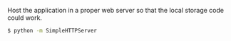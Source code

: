 Host the application in a proper web server so that the local storage code could work.

```sh
$ python -m SimpleHTTPServer

```
